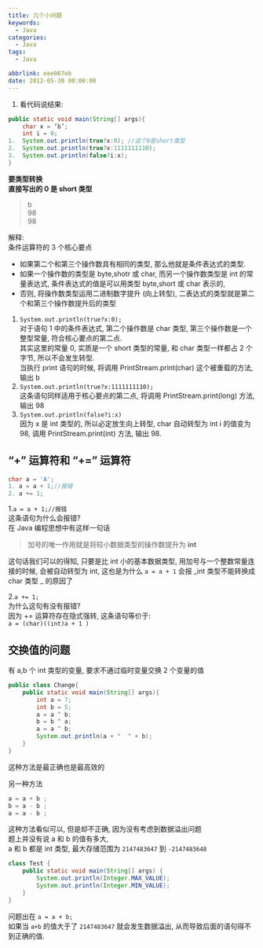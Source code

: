 ```yaml
---
title: 几个小问题
keywords:
  - Java
categories:
  - Java
tags:
  - Java

abbrlink: eee067eb
date: 2012-05-30 00:00:00
---
```


1. 看代码说结果:

```java
public static void main(String[] args){
    char x = ‘b’;
    int i = 0;
1.  System.out.println(true?x:0); //这个0是short类型
2.  System.out.println(true?x:1111111110);
3.  System.out.println(false?i:x);
}
```

**要类型转换**  
**直接写出的 0 是 short 类型**

> b  
> 98  
> 98

解释:  
条件运算符的 3 个核心要点

- 如果第二个和第三个操作数具有相同的类型, 那么他就是条件表达式的类型.
- 如果一个操作数的类型是 byte,shotr 或 char, 而另一个操作数类型是 int 的常量表达式, 条件表达式的值是可以用类型 byte,short 或 char 表示的,
- 否则, 将操作数类型运用二进制数字提升 (向上转型), 二表达式的类型就是第二个和第三个操作数提升后的类型

1. `System.out.println(true?x:0);`  
   对于语句 1 中的条件表达式, 第二个操作数是 char 类型, 第三个操作数是一个整型常量, 符合核心要点的第二点.  
   其实这里的常量 0, 实质是一个 short 类型的常量, 和 char 类型一样都占 2 个字节, 所以不会发生转型.  
   当执行 print 语句的时候, 将调用 PrintStream.print(char) 这个被重载的方法, 输出 b
2. `System.out.println(true?x:1111111110);`  
   这条语句同样适用于核心要点的第二点, 将调用 PrintStream.print(long) 方法, 输出 98
3. `System.out.println(false?i:x)`  
   因为 x 是 int 类型的, 所以必定放生向上转型, char 自动转型为 int i 的值变为 98, 调用 PrintStream.print(int) 方法, 输出 98.

## “+” 运算符和 “+=” 运算符

```java
char a = 'A';
1. a = a + 1;//报错
2. a += 1;
```

1.`a = a + 1;//报错`  
这条语句为什么会报错?  
在 Java 编程思想中有这样一句话

> 加号的唯一作用就是将较小数据类型的操作数提升为 **int**

这句话我们可以的得知, 只要是比 int 小的基本数据类型, 用加号与一个整数常量连接的时候, 会被自动转型为 int, 这也是为什么 `a = a + 1` 会报 _int 类型不能转换成 char 类型 _ 的原因了

2.`a += 1;`  
为什么这句有没有报错?  
因为 += 运算符存在隐式强转, 这条语句等价于:  
`a = (char)((int)a + 1 )`

## 交换值的问题

有 a,b 个 int 类型的变量, 要求不通过临时变量交换 2 个变量的值

```java
public class Change{
    public static void main(String[] args){
        int a = 7;
        int b = 5;
        a = a ^ b;
        b = b ^ a;
        a = a ^ b;
        System.out.println(a + "  " + b);
    }
}
```

这种方法是最正确也是最高效的

另一种方法

```java
a = a + b ;
b = a - b ;
a = a - b ;
```

这种方法看似可以, 但是却不正确, 因为没有考虑到数据溢出问题  
题上并没有说 a 和 b 的值有多大,  
a 和 b 都是 int 类型, 最大存储范围为 `2147483647` 到 `-2147483648`

```java
class Test {
    public static void main(String[] args) {
        System.out.println(Integer.MAX_VALUE);
        System.out.println(Integer.MIN_VALUE);
    }
}
```

问题出在 `a = a + b;`  
如果当 `a+b` 的值大于了 `2147483647` 就会发生数据溢出, 从而导致后面的语句得不到正确的值.

